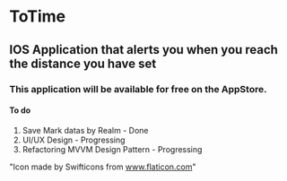 # ToTime

## IOS Application that alerts you when you reach the distance you have set

### This application will be available for free on the AppStore.

#### To do
1. Save Mark datas by Realm  - Done
2. UI/UX Design - Progressing
3. Refactoring MVVM Design Pattern - Progressing

"Icon made by Swifticons from www.flaticon.com"
